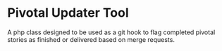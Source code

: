 # Pivotal Updater Tool 

A php class designed to be used as a git hook to flag completed pivotal stories as finished or delivered based on merge requests. 